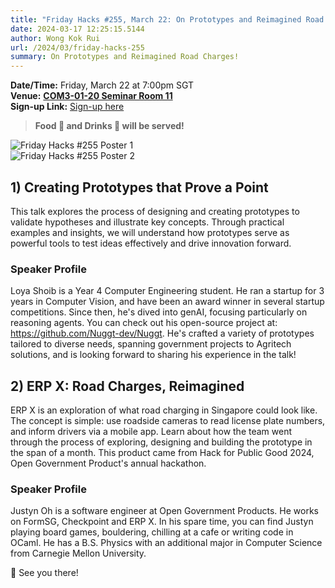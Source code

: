 ```yaml
---
title: "Friday Hacks #255, March 22: On Prototypes and Reimagined Road Charges"
date: 2024-03-17 12:25:15.5144
author: Wong Kok Rui
url: /2024/03/friday-hacks-255
summary: On Prototypes and Reimagined Road Charges!
---
```


**Date/Time:** Friday, March 22 at 7:00pm SGT<br />
**Venue:** [**COM3-01-20 Seminar Room 11**](https://maps.app.goo.gl/ZLYgaKX8dL4uJjFc7)<br />
**Sign-up Link:** [Sign-up here](https://hckr.cc/fh-255-signup)<br />

> **Food 🍕 and Drinks 🧋 will be served!**

<img src="/img/2024/fh/255-1.jpg" alt="Friday Hacks #255 Poster 1" /><br />
<img src="/img/2024/fh/255-2.jpg" alt="Friday Hacks #255 Poster 2" /><br />

## 1) Creating Prototypes that Prove a Point

This talk explores the process of designing and creating prototypes to validate hypotheses and illustrate key concepts. Through practical examples and insights, we will understand how prototypes serve as powerful tools to test ideas effectively and drive innovation forward.

### Speaker Profile

Loya Shoib is a Year 4 Computer Engineering student. He ran a startup for 3 years in Computer Vision, and have been an award winner in several startup competitions. Since then, he's dived into genAI, focusing particularly on reasoning agents. You can check out his open-source project at: https://github.com/Nuggt-dev/Nuggt. He's crafted a variety of prototypes tailored to diverse needs, spanning government projects to Agritech solutions, and is looking forward to sharing his experience in the talk!

## 2) ERP X: Road Charges, Reimagined

ERP X is an exploration of what road charging in Singapore could look like. The concept is simple: use roadside cameras to read license plate numbers, and inform drivers via a mobile app. Learn about how the team went through the process of exploring, designing and building the prototype in the span of a month. This product came from Hack for Public Good 2024, Open Government Product's annual hackathon.

### Speaker Profile

Justyn Oh is a software engineer at Open Government Products. He works on FormSG, Checkpoint and ERP X. In his spare time, you can find Justyn playing board games, bouldering, chilling at a cafe or writing code in OCaml. He has a B.S. Physics with an additional major in Computer Science from Carnegie Mellon University.

👋 See you there!

